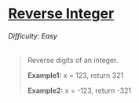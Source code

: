 # [Reverse Integer](https://leetcode.com/problems/reverse-integer/)

###### Difficulty: Easy

>Reverse digits of an integer.
>
> **Example1:**  x = 123, return 321
> 
> **Example2:**  x = -123, return -321